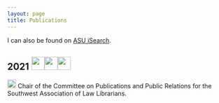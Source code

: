 ```yaml
---
layout: page
title: Publications
---
```


I can also be found on [ASU iSearch](https://isearch.asu.edu/node/347427/). 

## 2021 <img src="../img/award.png" height="30px"><img src="../img/award.png" height="30px"><img src="../img/honorable.png" height="30px">

<img src="../img/conference-paper.png" height="20px"> 
Chair of the Committee on Publications and Public Relations for the Southwest Association of Law Librarians.

